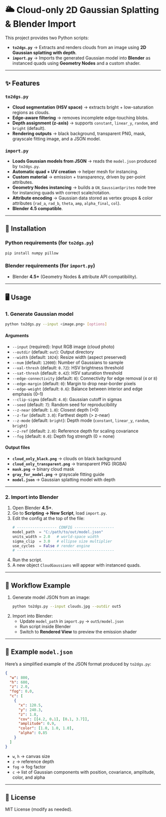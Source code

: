 # 🌥 Cloud-only 2D Gaussian Splatting & Blender Import

This project provides two Python scripts:

- **`to2dgs.py`** → Extracts and renders clouds from an image using **2D Gaussian splatting with depth**.  
- **`import.py`** → Imports the generated Gaussian model into **Blender** as instanced quads using **Geometry Nodes** and a custom shader.

---

## ✨ Features

### `to2dgs.py`
- **Cloud segmentation (HSV space)** → extracts bright + low-saturation regions as clouds.  
- **Edge-aware filtering** → removes incomplete edge-touching blobs.  
- **Depth assignment (z-axis)** → supports `constant`, `linear_y`, `random`, and `bright` (default).  
- **Rendering outputs** → black background, transparent PNG, mask, grayscale fitting image, and a JSON model.  

### `import.py`
- **Loads Gaussian models from JSON** → reads the `model.json` produced by `to2dgs.py`.  
- **Automatic quad + UV creation** → helper mesh for instancing.  
- **Custom material** → emission + transparency, driven by per-point attributes.  
- **Geometry Nodes instancing** → builds a `GN_GaussianSprites` node tree for instancing quads with correct scale/rotation.  
- **Attribute encoding** → Gaussian data stored as vertex groups & color attributes (`rad_a`, `rad_b`, `theta`, `amp`, `alpha_final`, `col`).  
- **Blender 4.5 compatible**.  

---

## 🚀 Installation

### Python requirements (for `to2dgs.py`)
```bash
pip install numpy pillow
```

### Blender requirements (for `import.py`)
- Blender **4.5+** (Geometry Nodes & attribute API compatibility).  

---

## 🖥 Usage

### 1. Generate Gaussian model
```bash
python to2dgs.py --input <image.png> [options]
```

#### Arguments
- `--input` (required): Input RGB image (cloud photo)  
- `--outdir` (default: `out`): Output directory  
- `--width` (default: `1024`): Resize width (aspect preserved)  
- `--num` (default: `12000`): Number of Gaussians to sample  
- `--val-thresh` (default: `0.72`): HSV brightness threshold  
- `--sat-thresh` (default: `0.42`): HSV saturation threshold  
- `--edge-connectivity` (default: `8`): Connectivity for edge removal (`4` or `8`)  
- `--edge-margin` (default: `0`): Margin to drop near-border pixels  
- `--edge-weight` (default: `0.6`): Balance between interior and edge emphasis (0–1)  
- `--clip-sigma` (default: `4.0`): Gaussian cutoff in sigmas  
- `--seed` (default: `7`): Random seed for reproducibility  
- `--z-near` (default: `1.0`): Closest depth (>0)  
- `--z-far` (default: `3.0`): Farthest depth (> z-near)  
- `--z-mode` (default: `bright`): Depth mode (`constant`, `linear_y`, `random`, `bright`)  
- `--z-ref` (default: `2.0`): Reference depth for scaling covariance  
- `--fog` (default: `0.0`): Depth fog strength (0 = none)  

#### Output files
- **`cloud_only_black.png`** → clouds on black background  
- **`cloud_only_transparent.png`** → transparent PNG (RGBA)  
- **`mask.png`** → binary cloud mask  
- **`gray_for_model.png`** → grayscale fitting guide  
- **`model.json`** → Gaussian splatting model with depth  

---

### 2. Import into Blender
1. Open Blender **4.5+**.  
2. Go to **Scripting → New Script**, load `import.py`.  
3. Edit the config at the top of the file:  
   ```python
   # ------------------ CONFIG ------------------
   model_path  = "C:/path/to/out/model.json"
   units_width = 2.0   # world-space width
   sigma_clip  = 3.0   # ellipse size multiplier
   use_cycles  = False # render engine
   # --------------------------------------------
   ```
4. Run the script.  
5. A new object `CloudGaussians` will appear with instanced quads.  

---

## 📌 Workflow Example

1. Generate model JSON from an image:
   ```bash
   python to2dgs.py --input clouds.jpg --outdir out5
   ```
2. Import into Blender:
   - Update `model_path` in `import.py` → `out5/model.json`  
   - Run script inside Blender  
   - Switch to **Rendered View** to preview the emission shader  

---

## 📂 Example `model.json`

Here’s a simplified example of the JSON format produced by `to2dgs.py`:

```json
{
  "w": 800,
  "h": 600,
  "z": 2.0,
  "fog": 0.0,
  "c": [
    {
      "x": 120.5,
      "y": 240.3,
      "z": 1.8,
      "cov": [[4.2, 0.1], [0.1, 3.7]],
      "amplitude": 0.9,
      "color": [1.0, 1.0, 1.0],
      "alpha": 0.85
    }
  ]
}
```

- `w`, `h` → canvas size  
- `z` → reference depth  
- `fog` → fog factor  
- `c` → list of Gaussian components with position, covariance, amplitude, color, and alpha  

---

## 📜 License

MIT License (modify as needed).
